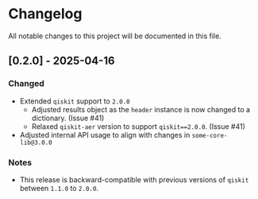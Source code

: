 # Changelog

All notable changes to this project will be documented in this file.

## [0.2.0] - 2025-04-16

### Changed
- Extended `qiskit` support to `2.0.0`
  - Adjusted results object as the `header` instance is now changed to a dictionary. (Issue #41)  
  - Relaxed `qiskit-aer` version to support `qiskit==2.0.0`. (Issue #41)
- Adjusted internal API usage to align with changes in `some-core-lib@3.0.0`

### Notes
- This release is backward-compatible with previous versions of `qiskit` between `1.1.0` to `2.0.0`.

